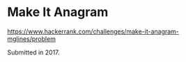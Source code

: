 # Make It Anagram

https://www.hackerrank.com/challenges/make-it-anagram-mglines/problem

Submitted in 2017.
